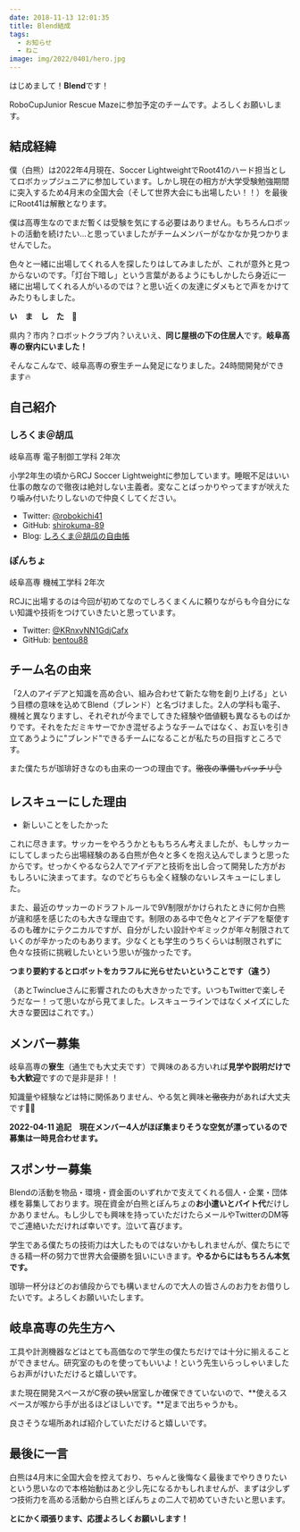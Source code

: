 ```yaml
---
date: 2018-11-13 12:01:35
title: Blend結成
tags:
  - お知らせ
  - ねこ
image: img/2022/0401/hero.jpg
---
```


はじめまして！**Blend**です！

RoboCupJunior Rescue Mazeに参加予定のチームです。よろしくお願いします。

## 結成経緯

僕（白熊）は2022年4月現在、Soccer LightweightでRoot41のハード担当としてロボカップジュニアに参加しています。しかし現在の相方が大学受験勉強期間に突入するため4月末の全国大会（そして世界大会にも出場したい！！）を最後にRoot41は解散となります。

僕は高専生なのでまだ暫くは受験を気にする必要はありません。もちろんロボットの活動を続けたい…と思っていましたがチームメンバーがなかなか見つかりませんでした。

色々と一緒に出場してくれる人を探したりはしてみましたが、これが意外と見つからないのです。「灯台下暗し」という言葉があるようにもしかしたら身近に一緒に出場してくれる人がいるのでは？と思い近くの友達にダメもとで声をかけてみたりもしました。

**い　ま　し　た　👀**

県内？市内？ロボットクラブ内？いえいえ、**同じ屋根の下の住居人**です。**岐阜高専の寮内にいました！**

そんなこんなで、岐阜高専の寮生チーム発足になりました。24時間開発ができます🔥

## 自己紹介

### しろくま＠胡瓜

岐阜高専 電子制御工学科 2年次

小学2年生の頃からRCJ Soccer Lightweightに参加しています。睡眠不足はいい仕事の敵なので徹夜は絶対しない主義者。変なことばっかりやってますが吠えたり噛み付いたりしないので仲良くしてください。

- Twitter: [@robokichi41](https://twitter.com/robokichi41)
- GitHub: [shirokuma-89](https://github.com/shirokuma-89)
- Blog: [しろくま＠胡瓜の自由帳](https://shirokuma-89.github.io)

### ぽんちょ

岐阜高専 機械工学科 2年次

RCJに出場するのは今回が初めてなのでしろくまくんに頼りながらも今自分にない知識や技術をつけていきたいと思っています。

- Twitter: [@KRnxvNN1GdjCafx](https://twitter.com/KRnxvNN1GdjCafx)
- GitHub: [bentou88](https://github.com/bentou88)

## チーム名の由来

「2人のアイデアと知識を高め合い、組み合わせて新たな物を創り上げる」という目標の意味を込めてBlend（ブレンド）と名づけました。2人の学科も電子、機械と異なりますし、それぞれが今までしてきた経験や価値観も異なるものばかりです。それをただミキサーでかき混ぜるようなチームではなく、お互いを引き立てあうように"ブレンド"できるチームになることが私たちの目指すところです。

また僕たちが珈琲好きなのも由来の一つの理由です。~~徹夜の準備もバッチリ👌~~

## レスキューにした理由

- 新しいことをしたかった

これに尽きます。サッカーをやろうかとももちろん考えましたが、もしサッカーにしてしまったら出場経験のある白熊が色々と多くを抱え込んでしまうと思ったからです。せっかくやるなら2人でアイデアと技術を出し合って開発した方がおもしろいに決まってます。なのでどちらも全く経験のないレスキューにしました。

また、最近のサッカーのドラフトルールで9V制限がかけられたときに何か白熊が違和感を感じたのも大きな理由です。制限のある中で色々とアイデアを駆使するのも確かにテクニカルですが、自分がしたい設計やギミックが年々制限されていくのが辛かったのもあります。少なくとも学生のうちくらいは制限されずに色々な技術に挑戦したいという思いが強かったです。

**つまり要約するとロボットをカラフルに光らせたいということです（違う）**

（あとTwinclueさんに影響されたのも大きかったです。いつもTwitterで楽しそうだなー！って思いながら見てました。レスキューラインではなくメイズにした大きな要因はこれです。）

## メンバー募集

岐阜高専の**寮生**（通生でも大丈夫です）で興味のある方いれば**見学や説明だけでも大歓迎**ですので是非是非！！

知識量や経験などは特に関係ありません、やる気と興味~~と徹夜力~~があれば大丈夫です🙆‍♂️

**2022-04-11 追記　現在メンバー4人がほぼ集まりそうな空気が漂っているので募集は一時見合わせます。**

## スポンサー募集

Blendの活動を物品・環境・資金面のいずれかで支えてくれる個人・企業・団体様を募集しております。現在資金が白熊とぽんちょの**お小遣いとバイト代**だけしかありません。もし少しでも興味を持っていただけたらメールやTwitterのDM等でご連絡いただければ幸いです。泣いて喜びます。

学生である僕たちの技術力は大したものではないかもしれませんが、僕たちにできる精一杯の努力で世界大会優勝を狙いにいきます。**やるからにはもちろん本気です。**

珈琲一杯分ほどのお値段からでも構いませんので大人の皆さんのお力をお借りしたいです。よろしくお願いいたします。

## 岐阜高専の先生方へ

工具や計測機器などはとても高価なので学生の僕たちだけでは十分に揃えることができません。研究室のものを使ってもいいよ！という先生いらっしゃいましたらお声がけいただけると嬉しいです。

また現在開発スペースがC寮の~~狭い~~居室しか確保できていないので、**使えるスペースが喉から手が出るほどほしいです。**足まで出ちゃうかも。

良さそうな場所あれば紹介していただけると嬉しいです。

## 最後に一言

白熊は4月末に全国大会を控えており、ちゃんと後悔なく最後までやりきりたいという思いなので本格始動はあと少し先になるかもしれませんが、まずは少しずつ技術力を高める活動から白熊とぽんちょの二人で初めていきたいと思います。

**とにかく頑張ります、応援よろしくお願いします！**
